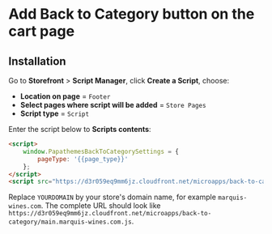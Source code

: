 # Add Back to Category button on the cart page

## Installation

Go to **Storefront** > **Script Manager**, click **Create a Script**, choose:

- **Location on page** = `Footer`
- **Select pages where script will be added** = `Store Pages`
- **Script type** = `Script`

Enter the script below to **Scripts contents**: 

```html
<script>
    window.PapathemesBackToCategorySettings = {
        pageType: '{{page_type}}'
    };
</script>
<script src="https://d3r059eq9mm6jz.cloudfront.net/microapps/back-to-category/main.YOURDOMAIN.js" async defer></script>
```

Replace `YOURDOMAIN` by your store's domain name, for example `marquis-wines.com`. The complete URL should look like `https://d3r059eq9mm6jz.cloudfront.net/microapps/back-to-category/main.marquis-wines.com.js`.


